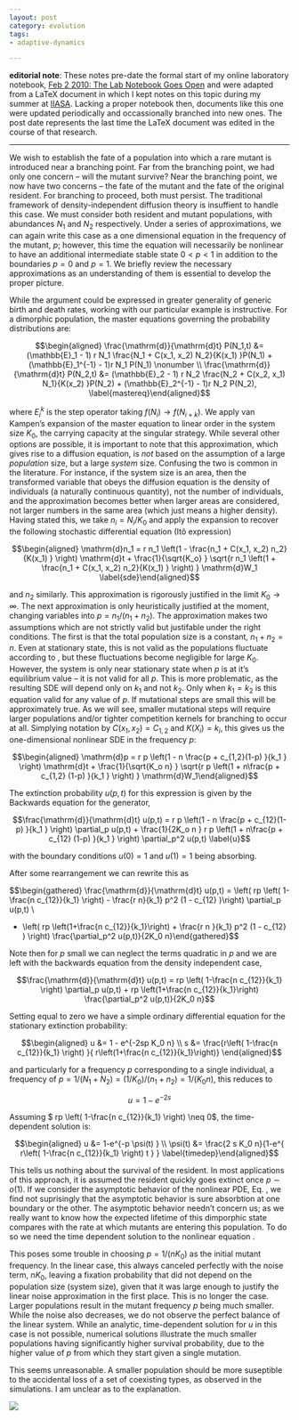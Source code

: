 ```yaml
---
layout: post
category: evolution
tags:
- adaptive-dynamics

---
```


**editorial note**: These notes pre-date the formal start of my online
laboratory notebook, [Feb 2 2010: The Lab Notebook Goes Open](http://carlboettiger.info/2010/02/02/The-Lab-Notebook-Goes-Open-.html)
and were adapted from a LaTeX document in which I kept notes on this topic
during my summer at [IIASA](http://www.iiasa.ac.at/).  Lacking a proper notebook then, documents
like this one were updated periodically and occassionally branched into
new ones.  The post date represents the last time the 
LaTeX document was edited in the course of that research. 


-----------------------------------------

We wish to establish the fate of a population into which a rare mutant
is introduced near a branching point. Far from the branching point, we
had only one concern – will the mutant survive? Near the branching
point, we now have two concerns – the fate of the mutant and the fate of
the original resident. For branching to proceed, both must persist. The
traditional framework of density-independent diffusion theory is
insuffient to handle this case. We must consider both resident and
mutant populations, with abundances $N_1$ and $N_2$ respectively. Under
a series of approximations, we can again write this case as a one
dimensional equation in the frequency of the mutant, $p$; however, this
time the equation will necessarily be nonlinear to have an additional
intermediate stable state $0<p<1$ in addition to the boundaries $p=0$
and $p=1$. We briefly review the necessary approximations as an
understanding of them is essential to develop the proper picture.

While the argument could be expressed in greater generality of generic
birth and death rates, working with our particular example is
instructive. For a dimorphic population, the master equations governing
the probability distributions are:

$$\begin{aligned}
\frac{\mathrm{d}}{\mathrm{d}t} P(N_1,t) &= (\mathbb{E}_1 - 1) r N_1 \frac{N_1 + C(x_1, x_2) N_2}{K(x_1) }P(N_1) + (\mathbb{E}_1^{-1} - 1)r N_1 P(N_1) \nonumber \\
\frac{\mathrm{d}}{\mathrm{d}t} P(N_2,t) &= (\mathbb{E}_2 - 1) r N_2 \frac{N_2 + C(x_2, x_1) N_1}{K(x_2) }P(N_2) + (\mathbb{E}_2^{-1} - 1)r N_2 P(N_2),
\label{mastereq}\end{aligned}$$

where $E_i^k$ is the step operator taking $f(N_i) \to f(N_{i+k})$. We
apply van Kampen’s expansion of the master equation to linear order in
the system size $K_0$, the carrying capacity at the singular strategy.
While several other options are possible, it is important to note that
this approximation, which gives rise to a diffusion equation, is *not*
based on the assumption of a large *population* size, but a large
*system* size. Confusing the two is common in the literature. For
instance, if the system size is an area, then the transformed variable
that obeys the diffusion equation is the density of individuals (a
naturally continuous quantity), not the number of individuals, and the
approximation becomes better when larger areas are considered, not
larger numbers in the same area (which just means a higher density).
Having stated this, we take $n_i = N_i/K_0$ and apply the expansion to
recover the following stochastic differential equation (Itô expression)

$$\begin{aligned}
\mathrm{d}n_1 = r n_1 \left(1 -  \frac{n_1 + C(x_1, x_2) n_2}{K(x_1) } \right) \mathrm{d}t + \frac{1}{\sqrt{K_o} } \sqrt{r n_1 \left(1 +  \frac{n_1 + C(x_1, x_2) n_2}{K(x_1) } \right) } \mathrm{d}W_1
\label{sde}\end{aligned}$$

and $n_2$ similarly. This approximation is rigorously justified in the
limit $K_0 \to \infty$. The next approximation is only heuristically
justified at the moment, changing variables into $p = n_1/(n_1+n_2)$.
The approximation makes two assumptions which are not strictly valid but
justifable under the right conditions. The first is that the total
population size is a constant, $n_1 + n_2 = n$. Even at stationary
state, this is not valid as the populations fluctuate according to , but
these fluctuations become negligible for large $K_0$. However, the
system is only near stationary state when $p$ is at it’s equilibrium
value – it is not valid for all $p$. This is more problematic, as the
resulting SDE will depend only on $k_1$ and not $k_2$. Only when
$k_1 = k_2$ is this equation valid for any value of $p$. If mutational
steps are small this will be approximately true. As we will see, smaller
mutational steps will require larger populations and/or tighter
competition kernels for branching to occur at all. Simplying notation by
$C(x_1, x_2) = C_{1,2}$ and $K(X_i) = k_i$, this gives us the
one-dimensional nonlinear SDE in the frequency $p$:

$$\begin{aligned}
\mathrm{d}p = r p \left(1 -  n \frac{p + c_{1,2}(1-p) }{k_1 } \right) \mathrm{d}t + \frac{1}{\sqrt{K_o n} } \sqrt{r p \left(1 +  n\frac{p + c_{1,2} (1-p) }{k_1 } \right) } \mathrm{d}W_1\end{aligned}$$

The extinction probability $u(p,t)$ for this expression is given by the
Backwards equation for the generator,

$$\frac{\mathrm{d}}{\mathrm{d}t} u(p,t) = r p \left(1 -  n \frac{p + c_{12}(1-p) }{k_1 } \right) \partial_p u(p,t) + \frac{1}{2K_o n } r p \left(1 +  n\frac{p + c_{12} (1-p) }{k_1 } \right) \partial_p^2 u(p,t) 
\label{u}$$

with the boundary conditions $u(0) = 1$ and $u(1) = 1$ being absorbing.

After some rearrangement we can rewrite this as

$$\begin{gathered}
\frac{\mathrm{d}}{\mathrm{d}t} u(p,t) = \left( rp \left( 1-\frac{n c_{12}}{k_1} \right) - \frac{r n}{k_1} p^2 (1 - c_{12} )\right)  \partial_p u(p,t) \\
+ \left( rp \left(1+\frac{n c_{12}}{k_1}\right)  + \frac{r n }{k_1} p^2 (1 - c_{12} ) \right) \frac{\partial_p^2 u(p,t)}{2K_0 n}\end{gathered}$$

Note then for $p$ small we can neglect the terms quadratic in $p$ and we
are left with the backwards equation from the density independent case,

$$\frac{\mathrm{d}}{\mathrm{d}t} u(p,t) =  rp \left( 1-\frac{n c_{12}}{k_1} \right)   \partial_p u(p,t) + rp \left(1+\frac{n c_{12}}{k_1}\right)   \frac{\partial_p^2 u(p,t)}{2K_0 n}$$

Setting equal to zero we have a simple ordinary differential equation
for the stationary extinction probability:

$$\begin{aligned}
u &= 1 - e^{-2sp K_0 n} \\
s &= \frac{r\left( 1-\frac{n c_{12}}{k_1} \right) }{ r\left(1+\frac{n c_{12}}{k_1}\right)} \end{aligned}$$

and particularly for a frequency $p$ corresponding to a single
individual, a frequency of
$p=1/(N_1+N_2) =(1/K_0)/(n_1+n_2) = 1/(K_0 n)$, this reduces to

$$u = 1-e^{-2s}$$

Assuming $ rp \left( 1-\frac{n c_{12}}{k_1} \right) \neq 0$, the
time-dependent solution is:

$$\begin{aligned}
u &= 1-e^{-p \psi(t) } \\
\psi(t) &= \frac{2 s K_0 n}{1-e^{ r\left( 1-\frac{n c_{12}}{k_1} \right) t } }
\label{timedep}\end{aligned}$$

This tells us nothing about the survival of the resident. In most
applications of this approach, it is assumed the resident quickly goes
extinct once $p \sim o(1)$. If we consider the asymptotic behavior of
the nonlinear PDE, Eq. , we find not suprisingly that the asymptotic
behavior is sure absorbtion at one boundary or the other. The asymptotic
behavior needn’t concern us; as we really want to know how the expected
lifetime of this dimporphic state compares with the rate at which
mutants are entering this population. To do so we need the time
dependent solution to the nonlinear equation .

This poses some trouble in choosing $p = 1/(nK_0)$ as the initial mutant
frequency. In the linear case, this always canceled perfectly with the
noise term, $nK_0$, leaving a fixation probability that did not depend
on the population size (system size), given that it was large enough to
justify the linear noise approximation in the first place. This is no
longer the case. Larger populations result in the mutant frequency $p$
being much smaller. While the noise also decreases, we do not observe
the perfect balance of the linear system. While an analytic,
time-dependent solution for $u$ in this case is not possible, numerical
solutions illustrate the much smaller populations having significantly
higher survival probability, due to the higher value of $p$ from which
they start given a single mutation.

This seems unreasonable. A smaller population should be more suseptible
to the accidental loss of a set of coexisting types, as observed in the
simulations. I am unclear as to the explanation.


![](http://farm4.staticflickr.com/3726/9621550031_05054cdb02_o.png)

